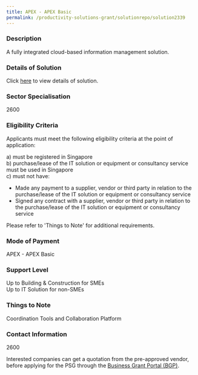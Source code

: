 ```yaml
---
title: APEX - APEX Basic
permalink: /productivity-solutions-grant/solutionrepo/solution2339
---
```


### Description

A fully integrated cloud-based information management solution.

### Details of Solution

Click <a href='SIACAD Pte Ltd' target='_blank' rel='noopener'>here</a> to view details of solution.

### Sector Specialisation

 2600 

### Eligibility Criteria

Applicants must meet the following eligibility criteria at the point of application:

a) must be registered in Singapore <br>
b) purchase/lease of the IT solution or equipment or consultancy service must be used in Singapore <br>
c) must not have:
- Made any payment to a supplier, vendor or third party in relation to the purchase/lease of the IT solution or equipment or consultancy service
- Signed any contract with a supplier, vendor or third party in relation to the purchase/lease of the IT solution or equipment or consultancy service

Please refer to 'Things to Note' for additional requirements.

### Mode of Payment
APEX - APEX Basic

### Support Level
Up to Building & Construction for SMEs <br>
Up to IT Solution for non-SMEs

### Things to Note
Coordination Tools and Collaboration Platform

### Contact Information
2600

Interested companies can get a quotation from the pre-approved vendor, before applying for the PSG through the <a target='_blank' rel='noopener' href='https://www.businessgrants.gov.sg/'>Business Grant Portal (BGP)</a>.
